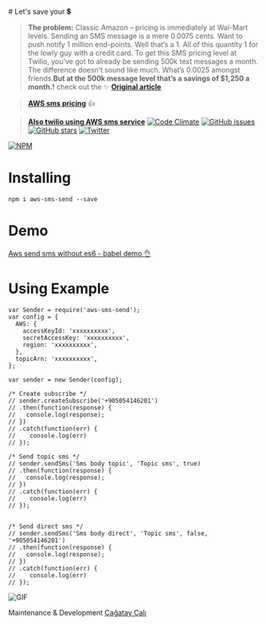 # Let's save your :heavy_dollar_sign:

> **The problem:**
Classic Amazon – pricing is immediately at Wal-Mart levels. Sending an SMS message is a mere 0.0075 cents.  Want to push notify 1 million end-points. Well that’s a 1. All of this quantity 1 for the lowly guy with a credit card. To get this SMS pricing level at Twilio, you’ve got to already be sending 500k text messages a month.  The difference doesn’t sound like much. What’s 0.0025 amongst friends.**But at the 500k message level that’s a savings of $1,250 a month.!**
> check out the :sparkles:  [**Original article**](https://www.chriskranky.com/the-threat-from-below-amazon-aws/)

> [**AWS sms pricing**](https://aws.amazon.com/sns/sms-pricing/)  :+1:

> [**Also twilio using AWS sms service**](https://www.twilio.com/press/releases/release-aws-sns)
[![Code Climate](https://codeclimate.com/github/svtek/aws-sms-send/badges/gpa.svg)](https://codeclimate.com/github/svtek/aws-sms-send)
[![GitHub issues](https://img.shields.io/github/issues/svtek/aws-sms-send.svg?style=flat-square)](https://github.com/svtek/aws-sms-send/issues)[![GitHub stars](https://img.shields.io/github/stars/svtek/aws-sms-send.svg?style=flat-square)](https://github.com/svtek/aws-sms-send/stargazers)
[![Twitter](https://img.shields.io/twitter/url/https/github.com/svtek/aws-sms-send.svg?style=social)](https://twitter.com/intent/tweet?text=Wow:&url=%5Bobject%20Object%5D)

[![NPM](https://nodei.co/npm/aws-sms-send.png?downloads=true&downloadRank=true&stars=true)](https://nodei.co/npm/aws-sms-send/)
# Installing

```
npm i aws-sms-send --save
```

# Demo

[Aws send sms without es6 - babel demo :ok_hand:](https://github.com/ccali14/aws-sms-send-demo)

# Using Example

```
var Sender = require('aws-sms-send');
var config = {
  AWS: {
    accessKeyId: 'xxxxxxxxxx',
    secretAccessKey: 'xxxxxxxxxx',
    region: 'xxxxxxxxxx',
  },
  topicArn: 'xxxxxxxxxx',
};

var sender = new Sender(config);

/* Create subscribe */
// sender.createSubscribe('+905054146201')
// .then(function(response) {
//   console.log(response);
// })
// .catch(function(err) {
//    console.log(err)
// });

/* Send topic sms */
// sender.sendSms('Sms body topic', 'Topic sms', true)
// .then(function(response) {
//   console.log(response);
// })
// .catch(function(err) {
//    console.log(err)
// });


/* Send direct sms */
// sender.sendSms('Sms body direct', 'Topic sms', false, '+905054146201')
// .then(function(response) {
//   console.log(response);
// })
// .catch(function(err) {
//    console.log(err)
// });

```

![GIF](https://github.com/svtek/aws-sms-send/blob/master/aws.gif)

Maintenance & Development [Çağatay Çalı](http://github.com/ccali14)

